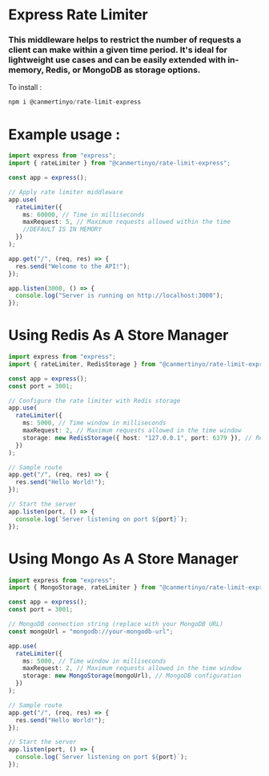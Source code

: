 # Express Rate Limiter

### This middleware helps to restrict the number of requests a client can make within a given time period. It's ideal for lightweight use cases and can be easily extended with in-memory, Redis, or MongoDB as storage options.

To install :

```typescript
npm i @canmertinyo/rate-limit-express
```

# Example usage :

```typescript
import express from "express";
import { rateLimiter } from "@canmertinyo/rate-limit-express";

const app = express();

// Apply rate limiter middleware
app.use(
  rateLimiter({
    ms: 60000, // Time in milliseconds
    maxRequest: 5, // Maximum requests allowed within the time
    //DEFAULT IS IN MEMORY
  })
);

app.get("/", (req, res) => {
  res.send("Welcome to the API!");
});

app.listen(3000, () => {
  console.log("Server is running on http://localhost:3000");
});
```

# Using Redis As A Store Manager

```typescript
import express from "express";
import { rateLimiter, RedisStorage } from "@canmertinyo/rate-limit-express";

const app = express();
const port = 3001;

// Configure the rate limiter with Redis storage
app.use(
  rateLimiter({
    ms: 5000, // Time window in milliseconds
    maxRequest: 2, // Maximum requests allowed in the time window
    storage: new RedisStorage({ host: "127.0.0.1", port: 6379 }), // Redis configuration
  })
);

// Sample route
app.get("/", (req, res) => {
  res.send("Hello World!");
});

// Start the server
app.listen(port, () => {
  console.log(`Server listening on port ${port}`);
});
```

# Using Mongo As A Store Manager

```typescript
import express from "express";
import { MongoStorage, rateLimiter } from "@canmertinyo/rate-limit-express";

const app = express();
const port = 3001;

// MongoDB connection string (replace with your MongoDB URL)
const mongoUrl = "mongodb://your-mongodb-url";

app.use(
  rateLimiter({
    ms: 5000, // Time window in milliseconds
    maxRequest: 2, // Maximum requests allowed in the time window
    storage: new MongoStorage(mongoUrl), // MongoDB configuration
  })
);

// Sample route
app.get("/", (req, res) => {
  res.send("Hello World!");
});

// Start the server
app.listen(port, () => {
  console.log(`Server listening on port ${port}`);
});
```
